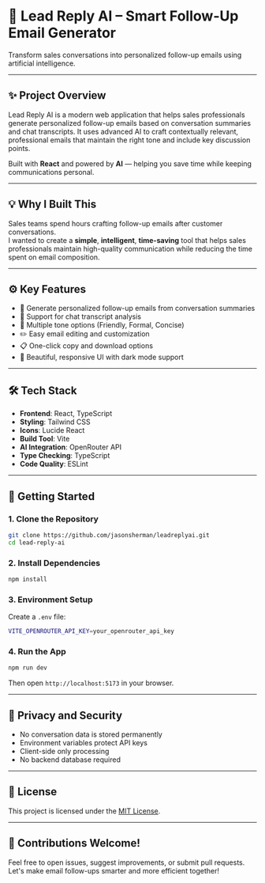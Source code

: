 # 📄 Lead Reply AI – Smart Follow-Up Email Generator

Transform sales conversations into personalized follow-up emails using artificial intelligence.

---

## ✨ Project Overview

Lead Reply AI is a modern web application that helps sales professionals generate personalized follow-up emails based on conversation summaries and chat transcripts. It uses advanced AI to craft contextually relevant, professional emails that maintain the right tone and include key discussion points.

Built with **React** and powered by **AI** — helping you save time while keeping communications personal.

---

## 💡 Why I Built This

Sales teams spend hours crafting follow-up emails after customer conversations.  
I wanted to create a **simple**, **intelligent**, **time-saving** tool that helps sales professionals maintain high-quality communication while reducing the time spent on email composition.

---

## ⚙️ Key Features

- 📝 Generate personalized follow-up emails from conversation summaries
- 💬 Support for chat transcript analysis
- 🎯 Multiple tone options (Friendly, Formal, Concise)
- ✏️ Easy email editing and customization
- 📋 One-click copy and download options
- 🎨 Beautiful, responsive UI with dark mode support

---

## 🛠️ Tech Stack

- **Frontend**: React, TypeScript
- **Styling**: Tailwind CSS
- **Icons**: Lucide React
- **Build Tool**: Vite
- **AI Integration**: OpenRouter API
- **Type Checking**: TypeScript
- **Code Quality**: ESLint

---

## 🚀 Getting Started

### 1. Clone the Repository
```bash
git clone https://github.com/jasonsherman/leadreplyai.git
cd lead-reply-ai
```

### 2. Install Dependencies
```bash
npm install
```

### 3. Environment Setup
Create a `.env` file:
```bash
VITE_OPENROUTER_API_KEY=your_openrouter_api_key
```

### 4. Run the App
```bash
npm run dev
```
Then open `http://localhost:5173` in your browser.

---

## 🔐 Privacy and Security

- No conversation data is stored permanently
- Environment variables protect API keys
- Client-side only processing
- No backend database required

---

## 📜 License

This project is licensed under the [MIT License](LICENSE).

---

## 🙌 Contributions Welcome!

Feel free to open issues, suggest improvements, or submit pull requests.  
Let's make email follow-ups smarter and more efficient together!
